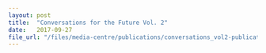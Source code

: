 ```yaml
---
layout: post
title:  "Conversations for the Future Vol. 2"
date:   2017-09-27
file_url: "/files/media-centre/publications/conversations_vol2-publication-web.pdf"
---
```

